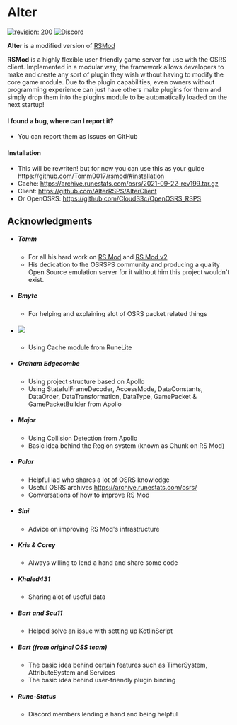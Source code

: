 # Alter
[![revision: 200][rev-badge]][patch] [![Discord](https://badgen.net/badge/icon/discord?icon=discord&label)](https://discord.gg/QTpECWN6)

**Alter** is a modified version of [RSMod](https://github.com/Tomm0017/rsmod)

**RSMod** is a highly flexible user-friendly game server for use with the OSRS client. Implemented in a modular way,
the framework allows developers to make and create any sort of plugin they wish without having to modify the core game module.
Due to the plugin capabilities, even owners without programming experience can just have others make plugins for them and simply drop them into the plugins module to be automatically loaded on the next startup!

#### I found a bug, where can I report it?
- You can report them as Issues on GitHub

#### Installation
* This will be rewriten! but for now you can use this as your guide https://github.com/Tomm0017/rsmod/#installation
* Cache: https://archive.runestats.com/osrs/2021-09-22-rev199.tar.gz
* Client: https://github.com/AlterRSPS/AlterClient
* Or OpenOSRS: https://github.com/CloudS3c/OpenOSRS_RSPS

## Acknowledgments

* ##### Tomm
  - For all his hard work on [RS Mod](https://github.com/Tomm0017/rsmod/) and [RS Mod v2](https://github.com/rsmod/rsmod)
  - His dedication to the OSRSPS community and producing a quality Open Source emulation server for it without him this project wouldn't exist.
* ##### Bmyte
    - For helping and explaining alot of OSRS packet related things
* ##### [![](https://jitpack.io/v/runelite/runelite.svg)](https://jitpack.io/#runelite/runelite)
  - Using Cache module from RuneLite
* ##### Graham Edgecombe
  - Using project structure based on Apollo
  - Using StatefulFrameDecoder, AccessMode, DataConstants, DataOrder, DataTransformation, DataType, GamePacket & GamePacketBuilder from Apollo
* ##### Major
  - Using Collision Detection from Apollo
  - Basic idea behind the Region system (known as Chunk on RS Mod)
* ##### Polar
  - Helpful lad who shares a lot of OSRS knowledge
  - Useful OSRS archives https://archive.runestats.com/osrs/
  - Conversations of how to improve RS Mod
* ##### Sini
  - Advice on improving RS Mod's infrastructure
* ##### Kris & Corey
  - Always willing to lend a hand and share some code
* ##### Khaled431
  - Sharing alot of useful data
* ##### Bart and Scu11
  - Helped solve an issue with setting up KotlinScript
* ##### Bart (from original OSS team)
  - The basic idea behind certain features such as TimerSystem, AttributeSystem and Services
  - The basic idea behind user-friendly plugin binding
* ##### Rune-Status
  - Discord members lending a hand and being helpful

[patch]: https://oldschool.runescape.wiki/w/Update:Revenant_Caves_%26_Deadman_Changes
[rev-badge]: https://img.shields.io/badge/Revision-200-blueviolet
[license-badge]: https://img.shields.io/badge/license-ISC-informational
